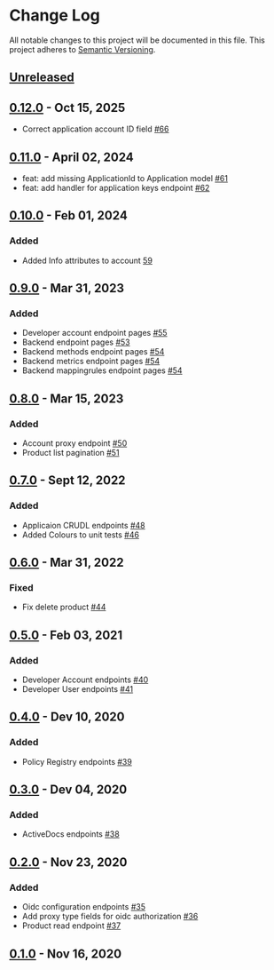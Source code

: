 # Change Log
All notable changes to this project will be documented in this file.
This project adheres to [Semantic Versioning](http://semver.org/).

## [Unreleased]
## [0.12.0] - Oct 15, 2025

- Correct application account ID field [#66](https://github.com/3scale/3scale-porta-go-client/pull/66)

## [0.11.0] - April 02, 2024

- feat: add missing ApplicationId to Application model [#61](https://github.com/3scale/3scale-porta-go-client/pull/61)
- feat: add handler for application keys endpoint [#62](https://github.com/3scale/3scale-porta-go-client/pull/62)

## [0.10.0] - Feb 01, 2024

### Added

- Added Info attributes to account [59](https://github.com/3scale/3scale-porta-go-client/pull/59)

## [0.9.0] - Mar 31, 2023

### Added

- Developer account endpoint pages [#55](https://github.com/3scale/3scale-porta-go-client/pull/55)
- Backend endpoint pages [#53](https://github.com/3scale/3scale-porta-go-client/pull/53)
- Backend methods endpoint pages [#54](https://github.com/3scale/3scale-porta-go-client/pull/54)
- Backend metrics endpoint pages [#54](https://github.com/3scale/3scale-porta-go-client/pull/54)
- Backend mappingrules endpoint pages [#54](https://github.com/3scale/3scale-porta-go-client/pull/54)

## [0.8.0] - Mar 15, 2023

### Added

- Account proxy endpoint [#50](https://github.com/3scale/3scale-porta-go-client/pull/50)
- Product list pagination [#51](https://github.com/3scale/3scale-porta-go-client/pull/51)

## [0.7.0] - Sept 12, 2022

### Added

- Applicaion CRUDL endpoints [#48](https://github.com/3scale/3scale-porta-go-client/pull/48)
- Added Colours to unit tests [#46](https://github.com/3scale/3scale-porta-go-client/pull/46)

## [0.6.0] - Mar 31, 2022

### Fixed

- Fix delete product [#44](https://github.com/3scale/3scale-porta-go-client/pull/44)

## [0.5.0] - Feb 03, 2021

### Added

- Developer Account endpoints [#40](https://github.com/3scale/3scale-porta-go-client/pull/40)
- Developer User endpoints [#41](https://github.com/3scale/3scale-porta-go-client/pull/41)

## [0.4.0] - Dev 10, 2020

### Added

- Policy Registry endpoints [#39](https://github.com/3scale/3scale-porta-go-client/pull/39)

## [0.3.0] - Dev 04, 2020

### Added

- ActiveDocs endpoints [#38](https://github.com/3scale/3scale-porta-go-client/pull/38)

## [0.2.0] - Nov 23, 2020

### Added

- Oidc configuration endpoints [#35](https://github.com/3scale/3scale-porta-go-client/pull/35)
- Add proxy type fields for oidc authorization [#36](https://github.com/3scale/3scale-porta-go-client/pull/36)
- Product read endpoint [#37](https://github.com/3scale/3scale-porta-go-client/pull/37)

## [0.1.0] - Nov 16, 2020

[Unreleased]: https://github.com/3scale/3scale-porta-go-client/compare/v0.12.0...HEAD
[0.12.0]: https://github.com/3scale/3scale-porta-go-client/releases/tag/v0.12.0
[0.11.0]: https://github.com/3scale/3scale-porta-go-client/releases/tag/v0.11.0
[0.10.0]: https://github.com/3scale/3scale-porta-go-client/releases/tag/v0.10.0
[0.9.0]: https://github.com/3scale/3scale-porta-go-client/releases/tag/v0.9.0
[0.8.0]: https://github.com/3scale/3scale-porta-go-client/releases/tag/v0.8.0
[0.7.0]: https://github.com/3scale/3scale-porta-go-client/releases/tag/v0.7.0
[0.6.0]: https://github.com/3scale/3scale-porta-go-client/releases/tag/v0.6.0
[0.5.0]: https://github.com/3scale/3scale-porta-go-client/releases/tag/v0.5.0
[0.4.0]: https://github.com/3scale/3scale-porta-go-client/releases/tag/v0.4.0
[0.3.0]: https://github.com/3scale/3scale-porta-go-client/releases/tag/v0.3.0
[0.2.0]: https://github.com/3scale/3scale-porta-go-client/releases/tag/v0.2.0
[0.1.0]: https://github.com/3scale/3scale-porta-go-client/releases/tag/v0.1.0
